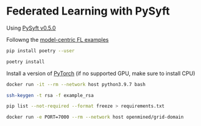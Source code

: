 # Federated Learning with PySyft

Using [PySyft v0.5.0](https://github.com/OpenMined/PySyft/tree/syft_0.5.0)

Followng the [model-centric FL examples](https://github.com/OpenMined/PySyft/tree/syft_0.5.0/packages/syft/examples/federated-learning/model-centric)

```sh
pip install poetry --user

poetry install
```

Install a version of [PyTorch](https://pytorch.org/get-started/locally/) (if no supported GPU, make sure to install CPU)

```sh
docker run -it --rm --network host python3.9.7 bash
```

```sh
ssh-keygen -t rsa -f example_rsa
```

```sh
pip list --not-required --format freeze > requirements.txt
```

```sh
docker run -e PORT=7000 --rm --network host openmined/grid-domain
```
